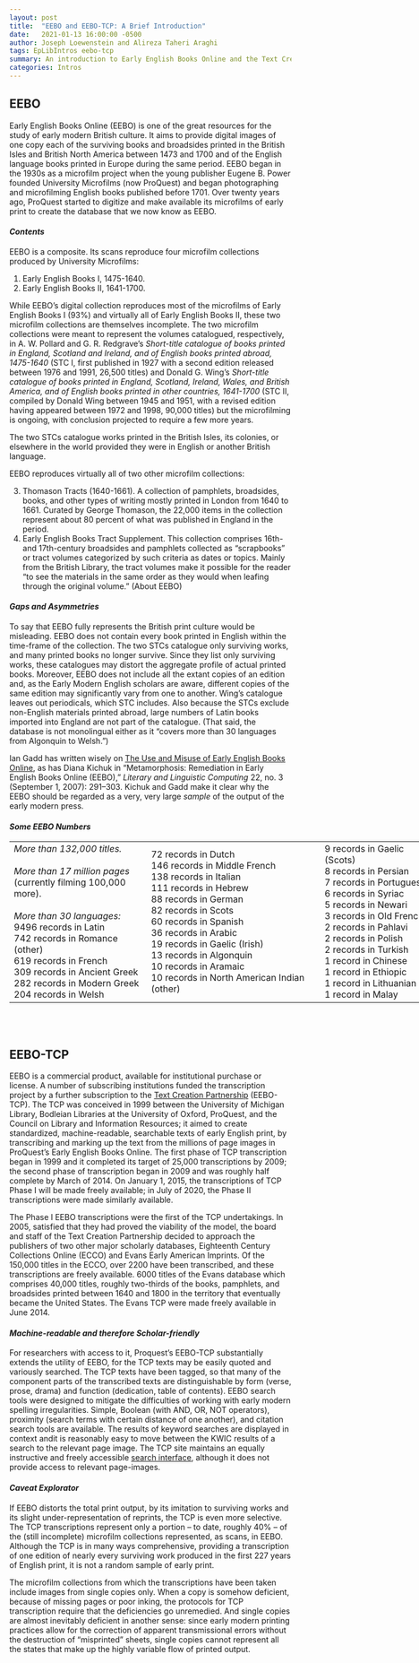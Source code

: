 ```yaml
---
layout: post
title:  "EEBO and EEBO-TCP: A Brief Introduction"
date:   2021-01-13 16:00:00 -0500
author: Joseph Loewenstein and Alireza Taheri Araghi
tags: EpLibIntros eebo-tcp
summary: An introduction to Early English Books Online and the Text Creation Partnership
categories: Intros
---
```


## EEBO

Early English Books Online (EEBO) is one of the great resources for the study of early modern British culture. It aims to provide digital images of one copy each of the surviving books and broadsides printed in the British Isles and British North America between 1473 and 1700 and of the English language books printed in Europe during the same period. EEBO began in the 1930s as a microfilm project when the young publisher Eugene B. Power founded University Microfilms (now ProQuest) and began photographing and microfilming English books published before 1701.  Over twenty years ago, ProQuest started to digitize and make available its microfilms of early print to create the database that we now know as EEBO.

#### <b><i>Contents</i></b>

EEBO is a composite. Its scans reproduce four microfilm collections produced by University Microfilms: 

1. Early English Books I, 1475-1640. 
2. Early English Books II, 1641-1700.  

While EEBO’s digital collection reproduces most of the microfilms of Early English Books I (93%) and virtually all of Early English Books II, these two microfilm collections are themselves incomplete. The two microfilm collections were meant to represent the volumes catalogued, respectively, in A. W. Pollard and G. R. Redgrave’s *Short-title catalogue of books printed in England, Scotland and Ireland, and of English books printed abroad, 1475-1640* (STC I, first published in 1927 with a second edition released between 1976 and 1991, 26,500 titles) and Donald G. Wing’s *Short-title catalogue of books printed in England, Scotland, Ireland, Wales, and British America, and of English books printed in other countries, 1641-1700* (STC II, compiled by Donald Wing between 1945 and 1951, with a revised edition having appeared between 1972 and 1998, 90,000 titles) but the microfilming is ongoing, with conclusion projected to require a few more years.

The two STCs catalogue works printed in the British Isles, its colonies, or elsewhere in the world provided they were in English or another British language.

EEBO reproduces virtually all of two other microfilm collections: 

3. Thomason Tracts (1640-1661). A collection of pamphlets, broadsides, books, and other types of writing mostly printed in London from 1640 to 1661. Curated by George Thomason, the 22,000 items in the collection represent about 80 percent of what was published in England in the period.
4. Early English Books Tract Supplement. This collection comprises 16th- and 17th-century broadsides and pamphlets collected as “scrapbooks” or tract volumes categorized by such criteria as dates or topics. Mainly from the British Library, the tract volumes make it possible for the reader “to see the materials in the same order as they would when leafing through the original volume.” (About EEBO)

#### <b><i>Gaps and Asymmetries</i></b>

To say that EEBO fully represents the British print culture would be misleading. EEBO does not contain every book printed in English within the time-frame of the collection. The two STCs catalogue only surviving works, and many printed books no longer survive. Since they list only surviving works, these catalogues may distort the aggregate profile of actual printed books.  Moreover, EEBO does not include all the extant copies of an edition and, as the Early Modern English scholars are aware, different copies of the same edition may significantly vary from one to another. Wing’s catalogue leaves out periodicals, which STC includes. Also because the STCs exclude non-English materials printed abroad, large numbers of Latin books imported into England are not part of the catalogue. (That said, the database is not monolingual either as it “covers more than 30 languages from Algonquin to Welsh.”)

Ian Gadd has written wisely on [The Use and Misuse of Early English Books Online](https://onlinelibrary.wiley.com/doi/full/10.1111/j.1741-4113.2009.00632.x), as has Diana Kichuk in “Metamorphosis: Remediation in Early English Books Online (EEBO),” *Literary and Linguistic Computing* 22, no. 3 (September 1, 2007): 291–303. Kichuk and Gadd make it clear why the EEBO should be regarded as a very, very large *sample* of the output of the early modern press.

#### <b><i>Some EEBO Numbers</i></b>



<table style="width:150%;">
<tr>
<td>
<i>More than 132,000 titles.</i><br/>
<br/>
<i>More than 17 million pages</i><br/>
(currently filming 100,000 more).<br/>
<br/>  
<i>More than 30 languages:</i><br/>
9496 records in Latin<br/>
742 records in Romance (other)<br/>
619 records in French<br/>
309 records in Ancient Greek<br/>
282 records in Modern Greek<br/>
204 records in Welsh<br/>
</td>
<td>
72 records in Dutch<br/>
146 records in Middle French<br/>
138 records in Italian<br/>
111 records in Hebrew<br/>
88 records in German<br/>
82 records in Scots<br/>
60 records in Spanish<br/>
36 records in Arabic<br/>
19 records in Gaelic (Irish)<br/>
13 records in Algonquin<br/>
10 records in Aramaic<br/>
10 records in North American Indian (other)<br/>
</td>
<td>
9 records in Gaelic (Scots)<br/>
8 records in Persian<br/>
7 records in Portuguese<br/>
6 records in Syriac<br/>
5 records in Newari<br/>
3 records in Old French<br/>
2 records in Pahlavi<br/>
2 records in Polish<br/>
2 records in Turkish<br/>
1 record in Chinese<br/>
1 record in Ethiopic<br/>
1 record in Lithuanian<br/>
1 record in Malay<br/>
</td>
</tr>
</table>
<br/>
<br/>


## EEBO-TCP

EEBO is a commercial product, available for institutional purchase or license. A number of subscribing institutions funded the transcription project by a further subscription to the [Text Creation Partnership](https://textcreationpartnership.org/tcp-texts/eebo-tcp-early-english-books-online/) (EEBO-TCP).  The TCP was conceived in 1999 between the University of Michigan Library, Bodleian Libraries at the University of Oxford, ProQuest, and the Council on Library and Information Resources; it aimed to create standardized, machine-readable, searchable texts of early English print, by transcribing and marking up the text from the millions of page images in ProQuest’s Early English Books Online.  The first phase of TCP transcription began in 1999 and it completed its target of 25,000 transcriptions by 2009; the second phase of transcription began in 2009 and was roughly half complete by March of 2014. On January 1, 2015, the transcriptions of TCP Phase I will be made freely available; in July of 2020, the Phase II transcriptions were made similarly available.

The Phase I EEBO transcriptions were the first of the TCP undertakings. In 2005, satisfied that they had proved the viability of the model, the board and staff of the Text Creation Partnership decided to approach the publishers of two other major scholarly databases, Eighteenth Century Collections Online (ECCO) and Evans Early American Imprints. Of the 150,000 titles in the ECCO, over 2200 have been transcribed, and these transcriptions are freely available. 6000 titles of the Evans database which comprises 40,000 titles, roughly two-thirds of the books, pamphlets, and broadsides printed between 1640 and 1800 in the territory that eventually became the United States. The Evans TCP were made freely available in June 2014.

#### <b><i>Machine-readable and therefore Scholar-friendly</i></b>

For researchers with access to it, Proquest’s EEBO-TCP substantially extends the utility of EEBO, for the TCP texts may be easily quoted and variously searched. The TCP texts have been tagged, so that many of the component parts of the transcribed texts are distinguishable by form (verse, prose, drama) and function (dedication, table of contents). EEBO search tools were designed to mitigate the difficulties of working with early modern spelling irregularities. Simple, Boolean (with AND, OR, NOT operators), proximity (search terms with certain distance of one another), and citation search tools are available. The results of keyword searches are displayed in context andit is reasonably easy to move between the KWIC results of a search to the relevant page image. The TCP site maintains an equally instructive and freely accessible [search interface](http://quod.lib.umich.edu/e/eebogroup/), although it does not provide access to relevant page-images.

#### <b><i>Caveat Explorator</i></b>

If EEBO distorts the total print output, by its imitation to surviving works and its slight under-representation of reprints, the TCP is even more selective.  The TCP transcriptions represent only a portion – to date, roughly 40% – of the (still incomplete) microfilm collections represented, as scans, in EEBO. Although the TCP is in many ways comprehensive, providing a transcription of one edition of nearly every surviving work produced in the first 227 years of English print, it is not a random sample of early print.

The microfilm collections from which the transcriptions have been taken include images from single copies only. When a copy is somehow deficient, because of missing pages or poor inking, the protocols for TCP transcription require that the deficiencies go unremedied. And single copies are almost inevitably deficient in another sense: since early modern printing practices allow for the correction of apparent transmissional errors without the destruction of “misprinted” sheets, single copies cannot represent all the states that make up the highly variable flow of printed output.

